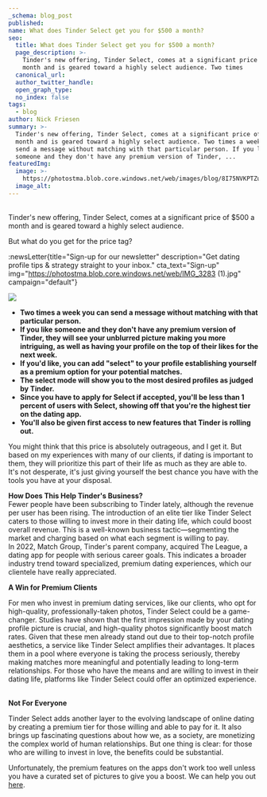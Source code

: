 ```yaml
---
_schema: blog_post
published:
name: What does Tinder Select get you for $500 a month?
seo:
  title: What does Tinder Select get you for $500 a month?
  page_description: >-
    Tinder's new offering, Tinder Select, comes at a significant price of $500 a
    month and is geared toward a highly select audience. Two times
  canonical_url:
  author_twitter_handle:
  open_graph_type:
  no_index: false
tags:
  - blog
author: Nick Friesen
summary: >-
  Tinder's new offering, Tinder Select, comes at a significant price of $500 a
  month and is geared toward a highly select audience. Two times a week you can
  send a message without matching with that particular person. If you like
  someone and they don't have any premium version of Tinder, ...
featuredImg:
  image: >-
    https://photostma.blob.core.windows.net/web/images/blog/8I75NVKPTZuNcYi7sr0w.jpg
  image_alt:
---
```

<br>Tinder's new offering, Tinder Select, comes at a significant price of $500 a month and is geared toward a highly select audience.&nbsp;

But what do you get for the price tag?&nbsp;

:newsLetter{title="Sign-up for our newsletter" description="Get dating profile tips & strategy straight to your inbox." cta_text="Sign-up" img="https://photostma.blob.core.windows.net/web/IMG_3283 (1).jpg" campaign="default"}

![](/marketing/2018-02-22_14-15-01_610.jpeg)

* **Two times a week you can send a message without matching with that particular person.**
* **If you like someone and they don't have any premium version of Tinder, they will see your unblurred picture making you more intriguing, as well as having your profile on the top of their likes for the next week.**&nbsp;
* **If you'd like, you can add "select" to your profile establishing yourself as a premium option for your potential matches.**
* **The select mode will show you to the most desired profiles as judged by Tinder.**
* **Since you have to apply for Select if accepted, you'll be less than 1 percent of users with Select, showing off that you're the highest tier on the dating app.**
* **You'll also be given first access to new features that Tinder is rolling out.**&nbsp;

You might think that this price is absolutely outrageous, and I get it. But based on my experiences with many of our clients, if dating is important to them, they will prioritize this part of their life as much as they are able to. It's not desperate, it's just giving yourself the best chance you have with the tools you have at your disposal.&nbsp;&nbsp;

**How Does This Help Tinder's Business?**<br>Fewer people have been subscribing to Tinder lately, although the revenue per user has been rising. The introduction of an elite tier like Tinder Select caters to those willing to invest more in their dating life, which could boost overall revenue. This is a well-known business tactic—segmenting the market and charging based on what each segment is willing to pay.<br>In 2022, Match Group, Tinder's parent company, acquired The League, a dating app for people with serious career goals. This indicates a broader industry trend toward specialized, premium dating experiences, which our clientele have really appreciated.

**A Win for Premium Clients**

For men who invest in premium dating services, like our clients, who opt for high-quality, professionally-taken photos, Tinder Select could be a game-changer. Studies have shown that the first impression made by your dating profile picture is crucial, and high-quality photos significantly boost match rates. Given that these men already stand out due to their top-notch profile aesthetics, a service like Tinder Select amplifies their advantages. It places them in a pool where everyone is taking the process seriously, thereby making matches more meaningful and potentially leading to long-term relationships. For those who have the means and are willing to invest in their dating life, platforms like Tinder Select could offer an optimized experience.<br><br>

**Not For Everyone**

Tinder Select adds another layer to the evolving landscape of online dating by creating a premium tier for those willing and able to pay for it. It also brings up fascinating questions about how we, as a society, are monetizing the complex world of human relationships. But one thing is clear: for those who are willing to invest in love, the benefits could be substantial.

Unfortunately, the premium features on the apps don't work too well unless you have a curated set of pictures to give you a boost. We can help you out [here](https://thematchartist.com/online-dating-photographer-near-me/).

<form action="https://www.getdrip.com/forms/241985245/submissions" method="post" data-drip-embedded-form="241985245" id="drip-ef-241985245"></form>